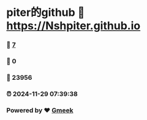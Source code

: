 # piter的github :link: https://Nshpiter.github.io 
### :page_facing_up: [7](https://Nshpiter.github.io/tag.html) 
### :speech_balloon: 0 
### :hibiscus: 23956 
### :alarm_clock: 2024-11-29 07:39:38 
### Powered by :heart: [Gmeek](https://github.com/Meekdai/Gmeek)

